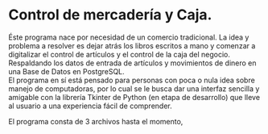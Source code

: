 # Control de mercadería y Caja.

Éste programa nace por necesidad de un comercio tradicional. La idea y problema a resolver es dejar atrás los libros escritos a mano y comenzar a digitalizar el control de artículos y el control de la caja del negocio. Respaldando los datos de entrada de artículos y movimientos de dinero en una Base de Datos en PostgreSQL.  
El programa en sí está pensado para personas con poca o nula idea sobre manejo de computadoras, por lo cual se le busca dar una interfaz sencilla y amigable con la librería Tkinter de Python (en etapa de desarrollo) que lleve al usuario a una experiencia fácil de comprender. 

El programa consta de 3 archivos hasta el momento, 
